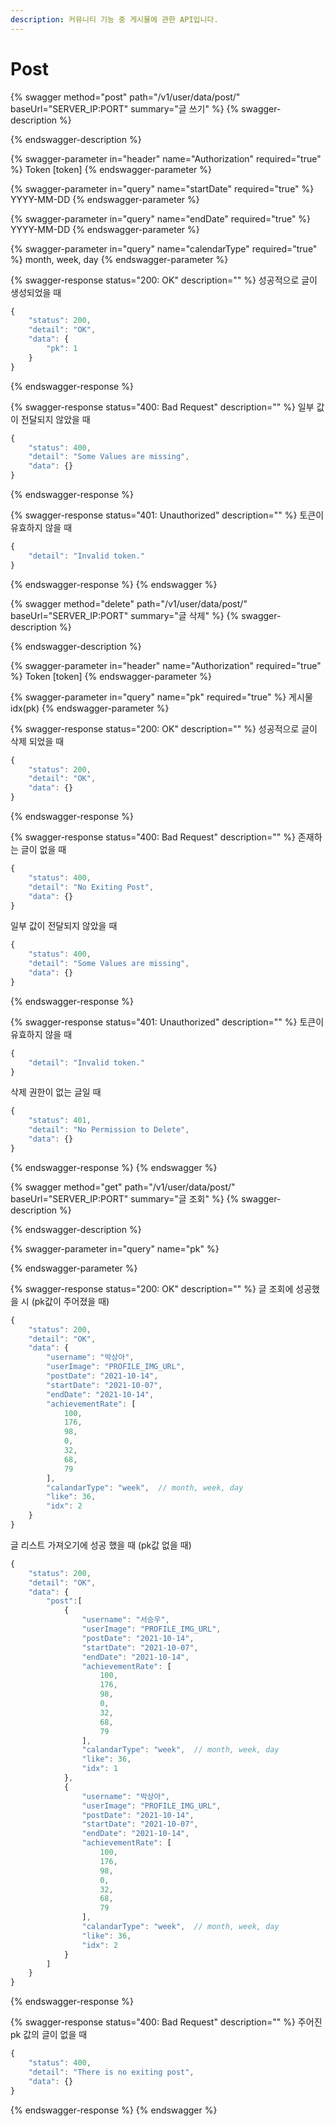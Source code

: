 ```yaml
---
description: 커뮤니티 기능 중 게시물에 관한 API입니다.
---
```


# Post

{% swagger method="post" path="/v1/user/data/post/" baseUrl="SERVER_IP:PORT" summary="글 쓰기" %}
{% swagger-description %}

{% endswagger-description %}

{% swagger-parameter in="header" name="Authorization" required="true" %}
Token [token]
{% endswagger-parameter %}

{% swagger-parameter in="query" name="startDate" required="true" %}
YYYY-MM-DD
{% endswagger-parameter %}

{% swagger-parameter in="query" name="endDate" required="true" %}
YYYY-MM-DD
{% endswagger-parameter %}

{% swagger-parameter in="query" name="calendarType" required="true" %}
month, week, day
{% endswagger-parameter %}

{% swagger-response status="200: OK" description="" %}
성공적으로 글이 생성되었을 때

```javascript
{
    "status": 200,
    "detail": "OK",
    "data": {
        "pk": 1
    }
}
```
{% endswagger-response %}

{% swagger-response status="400: Bad Request" description="" %}
일부 값이 전달되지 않았을 때

```javascript
{
    "status": 400,
    "detail": "Some Values are missing",
    "data": {}
}
```
{% endswagger-response %}

{% swagger-response status="401: Unauthorized" description="" %}
토큰이 유효하지 않을 때

```javascript
{
    "detail": "Invalid token."
}
```
{% endswagger-response %}
{% endswagger %}

{% swagger method="delete" path="/v1/user/data/post/" baseUrl="SERVER_IP:PORT" summary="글 삭제" %}
{% swagger-description %}

{% endswagger-description %}

{% swagger-parameter in="header" name="Authorization" required="true" %}
Token [token]
{% endswagger-parameter %}

{% swagger-parameter in="query" name="pk" required="true" %}
게시물 idx(pk)
{% endswagger-parameter %}

{% swagger-response status="200: OK" description="" %}
성공적으로 글이 삭제 되었을 때

```javascript
{
    "status": 200,
    "detail": "OK",
    "data": {}
}
```
{% endswagger-response %}

{% swagger-response status="400: Bad Request" description="" %}
존재하는 글이 없을 때

```javascript
{
    "status": 400,
    "detail": "No Exiting Post",
    "data": {}
}
```

일부 값이 전달되지 않았을 때

```javascript
{
    "status": 400,
    "detail": "Some Values are missing",
    "data": {}
}
```
{% endswagger-response %}

{% swagger-response status="401: Unauthorized" description="" %}
토큰이 유효하지 않을 때

```javascript
{
    "detail": "Invalid token."
}
```

삭제 권한이 없는 글일 때

```javascript
{
    "status": 401,
    "detail": "No Permission to Delete",
    "data": {}
}
```
{% endswagger-response %}
{% endswagger %}

{% swagger method="get" path="/v1/user/data/post/" baseUrl="SERVER_IP:PORT" summary="글 조회" %}
{% swagger-description %}

{% endswagger-description %}

{% swagger-parameter in="query" name="pk" %}

{% endswagger-parameter %}

{% swagger-response status="200: OK" description="" %}
글 조회에 성공했을 시 (pk값이 주어졌을 때)

```javascript
{
    "status": 200,
    "detail": "OK",
    "data": {
        "username": "박상아",
        "userImage": "PROFILE_IMG_URL",
        "postDate": "2021-10-14",
        "startDate": "2021-10-07",
        "endDate": "2021-10-14",
        "achievementRate": [
            100,
            176,
            98,
            0,
            32,
            68,
            79
        ],
        "calandarType": "week",  // month, week, day
        "like": 36,
        "idx": 2
    }
}
```

글 리스트 가져오기에 성공 했을 때 (pk값 없을 때)

```javascript
{
    "status": 200,
    "detail": "OK",
    "data": {
        "post":[
            {
                "username": "서승우",
                "userImage": "PROFILE_IMG_URL",
                "postDate": "2021-10-14",
                "startDate": "2021-10-07",
                "endDate": "2021-10-14",
                "achievementRate": [
                    100,
                    176,
                    98,
                    0,
                    32,
                    68,
                    79
                ],
                "calandarType": "week",  // month, week, day
                "like": 36,
                "idx": 1
            },
            {
                "username": "박상아",
                "userImage": "PROFILE_IMG_URL",
                "postDate": "2021-10-14",
                "startDate": "2021-10-07",
                "endDate": "2021-10-14",
                "achievementRate": [
                    100,
                    176,
                    98,
                    0,
                    32,
                    68,
                    79
                ],
                "calandarType": "week",  // month, week, day
                "like": 36,
                "idx": 2
            }
        ]
    }
}
```
{% endswagger-response %}

{% swagger-response status="400: Bad Request" description="" %}
주어진 pk 값의 글이 없을 때

```javascript
{
    "status": 400,
    "detail": "There is no exiting post",
    "data": {}
}
```
{% endswagger-response %}
{% endswagger %}
